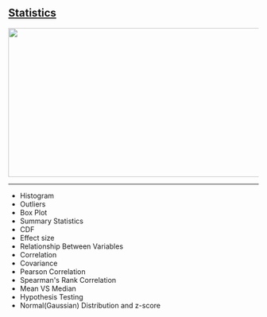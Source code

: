 ## [Statistics](https://github.com/ankur715/data_science/blob/master/statistics/statistics.ipynb)

<p align="left"><img width="600" height="300" src="https://stepupanalytics.com/wp-content/uploads/2018/07/statistics-for-data-science.gif"></p>

---

- Histogram
- Outliers
- Box Plot
- Summary Statistics
- CDF
- Effect size
- Relationship Between Variables
- Correlation
- Covariance
- Pearson Correlation
- Spearman's Rank Correlation
- Mean VS Median
- Hypothesis Testing
- Normal(Gaussian) Distribution and z-score

